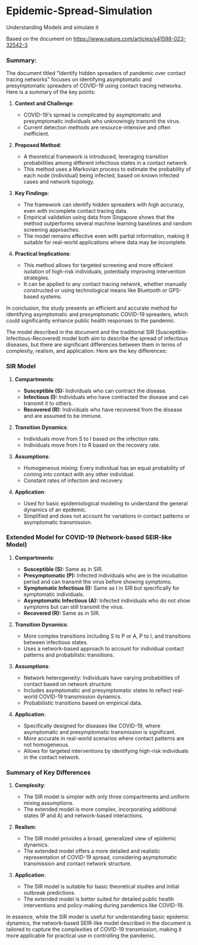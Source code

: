 # Epidemic-Spread-Simulation
Understanding Models and simulate it

Based on the document on https://www.nature.com/articles/s41598-023-32542-3

### Summary:

The document titled "Identify hidden spreaders of pandemic over contact tracing networks" focuses on identifying asymptomatic and presymptomatic spreaders of COVID-19 using contact tracing networks. Here is a summary of the key points:

1. **Context and Challenge**:
   - COVID-19's spread is complicated by asymptomatic and presymptomatic individuals who unknowingly transmit the virus.
   - Current detection methods are resource-intensive and often inefficient.

2. **Proposed Method**:
   - A theoretical framework is introduced, leveraging transition probabilities among different infectious states in a contact network.
   - This method uses a Markovian process to estimate the probability of each node (individual) being infected, based on known infected cases and network topology.

3. **Key Findings**:
   - The framework can identify hidden spreaders with high accuracy, even with incomplete contact tracing data.
   - Empirical validation using data from Singapore shows that the method outperforms several machine learning baselines and random screening approaches.
   - The model remains effective even with partial information, making it suitable for real-world applications where data may be incomplete.

4. **Practical Implications**:
   - This method allows for targeted screening and more efficient isolation of high-risk individuals, potentially improving intervention strategies.
   - It can be applied to any contact tracing network, whether manually constructed or using technological means like Bluetooth or GPS-based systems.

In conclusion, the study presents an efficient and accurate method for identifying asymptomatic and presymptomatic COVID-19 spreaders, which could significantly enhance public health responses to the pandemic.


The model described in the document and the traditional SIR (Susceptible-Infectious-Recovered) model both aim to describe the spread of infectious diseases, but there are significant differences between them in terms of complexity, realism, and application. Here are the key differences:

### SIR Model

1. **Compartments**:
   - **Susceptible (S):** Individuals who can contract the disease.
   - **Infectious (I):** Individuals who have contracted the disease and can transmit it to others.
   - **Recovered (R):** Individuals who have recovered from the disease and are assumed to be immune.

2. **Transition Dynamics**:
   - Individuals move from S to I based on the infection rate.
   - Individuals move from I to R based on the recovery rate.

3. **Assumptions**:
   - Homogeneous mixing: Every individual has an equal probability of coming into contact with any other individual.
   - Constant rates of infection and recovery.

4. **Application**:
   - Used for basic epidemiological modeling to understand the general dynamics of an epidemic.
   - Simplified and does not account for variations in contact patterns or asymptomatic transmission.

### Extended Model for COVID-19 (Network-based SEIR-like Model)

1. **Compartments**:
   - **Susceptible (S):** Same as in SIR.
   - **Presymptomatic (P):** Infected individuals who are in the incubation period and can transmit the virus before showing symptoms.
   - **Symptomatic Infectious (I):** Same as I in SIR but specifically for symptomatic individuals.
   - **Asymptomatic Infectious (A):** Infected individuals who do not show symptoms but can still transmit the virus.
   - **Recovered (R):** Same as in SIR.

2. **Transition Dynamics**:
   - More complex transitions including S to P or A, P to I, and transitions between infectious states.
   - Uses a network-based approach to account for individual contact patterns and probabilistic transitions.

3. **Assumptions**:
   - Network heterogeneity: Individuals have varying probabilities of contact based on network structure.
   - Includes asymptomatic and presymptomatic states to reflect real-world COVID-19 transmission dynamics.
   - Probabilistic transitions based on empirical data.

4. **Application**:
   - Specifically designed for diseases like COVID-19, where asymptomatic and presymptomatic transmission is significant.
   - More accurate in real-world scenarios where contact patterns are not homogeneous.
   - Allows for targeted interventions by identifying high-risk individuals in the contact network.

### Summary of Key Differences

1. **Complexity**:
   - The SIR model is simpler with only three compartments and uniform mixing assumptions.
   - The extended model is more complex, incorporating additional states (P and A) and network-based interactions.

2. **Realism**:
   - The SIR model provides a broad, generalized view of epidemic dynamics.
   - The extended model offers a more detailed and realistic representation of COVID-19 spread, considering asymptomatic transmission and contact network structure.

3. **Application**:
   - The SIR model is suitable for basic theoretical studies and initial outbreak predictions.
   - The extended model is better suited for detailed public health interventions and policy-making during pandemics like COVID-19.

In essence, while the SIR model is useful for understanding basic epidemic dynamics, the network-based SEIR-like model described in the document is tailored to capture the complexities of COVID-19 transmission, making it more applicable for practical use in controlling the pandemic.
